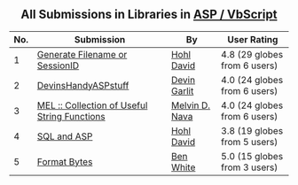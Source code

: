 ﻿<div align="center">

## All Submissions in Libraries in [ASP / VbScript](../ByWorld/asp-vbscript.md)

</div>

No.  | Submission | By   | User Rating
---- | ---------- | ---- | -----------
1 | [Generate Filename or SessionID<br />](https://github.com/Planet-Source-Code/hohl-david-generate-filename-or-sessionid__4-7971) | [Hohl David](../ByAuthor/hohl-david.md) | 4.8 (29 globes from 6 users)
2 | [DevinsHandyASPstuff<br />](https://github.com/Planet-Source-Code/devin-garlit-devinshandyaspstuff__4-6631) | [Devin Garlit](../ByAuthor/devin-garlit.md) | 4.0 (24 globes from 6 users)
3 | [MEL :: Collection of Useful String Functions<br />](https://github.com/Planet-Source-Code/melvin-d-nava-mel-collection-of-useful-string-functions__4-8775) | [Melvin D\. Nava](../ByAuthor/melvin-d-nava.md) | 4.0 (24 globes from 6 users)
4 | [SQL and ASP<br />](https://github.com/Planet-Source-Code/hohl-david-sql-and-asp__4-7973) | [Hohl David](../ByAuthor/hohl-david.md) | 3.8 (19 globes from 5 users)
5 | [Format Bytes<br />](https://github.com/Planet-Source-Code/ben-white-format-bytes__4-7686) | [Ben White](../ByAuthor/ben-white.md) | 5.0 (15 globes from 3 users)
